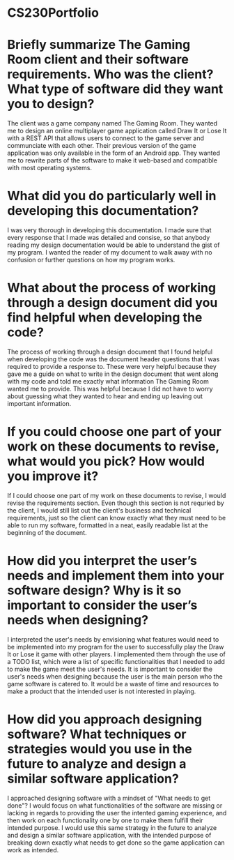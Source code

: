 # CS230Portfolio


# Briefly summarize The Gaming Room client and their software requirements. Who was the client? What type of software did they want you to design?
The client was a game company named The Gaming Room. They wanted me to design an online multiplayer game application called Draw It or Lose It with a REST API that allows users to connect to the game server and communciate with each other. Their previous version of the game application was only available in the form of an Android app. They wanted me to rewrite parts of the software to make it web-based and compatible with most operating systems.

# What did you do particularly well in developing this documentation?
I was very thorough in developing this documentation. I made sure that every response that I made was detailed and consise, so that anybody reading my design documentation would be able to understand the gist of my program. I wanted the reader of my document to walk away with no confusion or further questions on how my program works.

# What about the process of working through a design document did you find helpful when developing the code?
The process of working through a design document that I found helpful when developing the code was the document header questions that I was required to provide a response to. These were very helpful because they gave me a guide on what to write in the design document that went along with my code and told me exactly what information The Gaming Room wanted me to provide. This was helpful because I did not have to worry about guessing what they wanted to hear and ending up leaving out important information.

# If you could choose one part of your work on these documents to revise, what would you pick? How would you improve it?
If I could choose one part of my work on these documents to revise, I would revise the requirements section. Even though this section is not requried by the client, I would still list out the client's business and technical requirements, just so the client can know exactly what they must need to be able to run my software, formatted in a neat, easily readable list at the beginning of the document. 

# How did you interpret the user’s needs and implement them into your software design? Why is it so important to consider the user’s needs when designing?
I interpreted the user's needs by envisioning what features would need to be implemented into my program for the user to successfully play the Draw It or Lose it game with other players. I implemented them through the use of a TODO list, which were a list of specific functionalities that I needed to add to make the game meet the user's needs. It is important to consider the user's needs when designing because the user is the main person who the game software is catered to. It would be a waste of time and resources to make a product that the intended user is not interested in playing.

# How did you approach designing software? What techniques or strategies would you use in the future to analyze and design a similar software application?
I approached designing software with a mindset of "What needs to get done"? I would focus on what functionalities of the software are missing or lacking in regards to providing the user the intented gaming experience, and then work on each functionality one by one to make them fulfill their intended purpose. I would use this same strategy in the future to analyze and design a similar software application, with the intended purpose of breaking down exactly what needs to get done so the game application can work as intended. 
